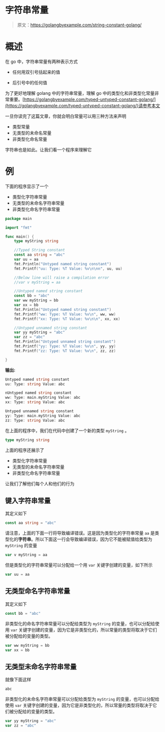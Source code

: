 # 字符串常量

> 原文：<https://golangbyexample.com/string-constant-golang/>

# **概述**

在 go 中，字符串常量有两种表示方式

*   任何用双引号括起来的值

*   后引号中的任何值

为了更好地理解 golang 中的字符串常量，理解 go 中的类型化和非类型化常量非常重要。[https://golangbyexample.com/typed-untyped-constant-golang/](https://golangbyexample.com/typed-untyped-constant-golang/)请参考本文

一旦你读完了这篇文章，你就会明白常量可以用三种方法来声明

*   类型常量
*   无类型的未命名常量
*   非类型化命名常量

字符串也是如此。让我们看一个程序来理解它

# **例**

下面的程序显示了一个

*   类型化字符串常量
*   无类型的未命名字符串常量
*   非类型化命名字符串常量

```go
package main

import "fmt"

func main() {
	type myString string

	//Typed String constant
	const aa string = "abc"
	var uu = aa
	fmt.Println("Untyped named string constant")
	fmt.Printf("uu: Type: %T Value: %v\n\nn", uu, uu)

	//Below line will raise a compilation error
	//var v myString = aa

	//Untyped named string constant
	const bb = "abc"
	var ww myString = bb
	var xx = bb
	fmt.Println("Untyped named string constant")
	fmt.Printf("ww: Type: %T Value: %v\n", ww, ww)
	fmt.Printf("xx: Type: %T Value: %v\n\n", xx, xx)

	//Untyped unnamed string constant
	var yy myString = "abc"
	var zz = "abc"
	fmt.Println("Untyped unnamed string constant")
	fmt.Printf("yy: Type: %T Value: %v\n", yy, yy)
	fmt.Printf("zz: Type: %T Value: %v\n", zz, zz)

}
```

**输出:**

```go
Untyped named string constant
uu: Type: string Value: abc

nUntyped named string constant
ww: Type: main.myString Value: abc
xx: Type: string Value: abc

Untyped unnamed string constant
yy: Type: main.myString Value: abc
zz: Type: string Value: abc
```

在上面的程序中，我们在代码中创建了一个新的类型 `myString` 。

```go
type myString string
```

上面的程序还展示了

*   类型化字符串常量
*   无类型的未命名字符串常量
*   非类型化命名字符串常量

让我们了解他们每个人和他们的行为

## **键入字符串常量**

其定义如下

```go
const aa string = "abc"
```

请注意，上面的下面一行将导致编译错误。这是因为类型化的字符串常量 `aa` 是类型化的**字符串**。所以下面这一行会导致编译错误，因为它不能被赋值给类型为 `myString` 的变量

```go
var v myString = aa
```

但是类型化的字符串常量可以分配给一个用 `var` 关键字创建的变量，如下所示

```go
var uu = aa
```

## **无类型命名字符串常量**

其定义如下

```go
const bb = "abc"
```

非类型化的命名字符串常量可以分配给类型为 `myString` 的变量，也可以分配给使用 `var` 关键字创建的变量，因为它是非类型化的，所以常量的类型将取决于它们被分配给的变量的类型。

```go
var ww myString = bb
var xx = bb
```

## **无类型未命名字符串常量**

就像下面这样

```go
abc
```

非类型化的未命名字符串常量可以分配给类型为 `myString` 的变量，也可以分配给使用 `var` 关键字创建的变量，因为它是非类型化的，所以常量的类型将取决于它们被分配给的变量的类型。

```go
var yy myString = "abc"
var zz = "abc"
```